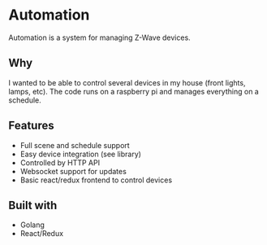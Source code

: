 # Automation

Automation is a system for managing Z-Wave devices.

## Why

I wanted to be able to control several devices in my house (front lights, lamps, etc). The code runs on a raspberry pi and manages everything on a schedule.

## Features
 * Full scene and schedule support
 * Easy device integration (see library)
 * Controlled by HTTP API
 * Websocket support for updates
 * Basic react/redux frontend to control devices

## Built with
 * Golang
 * React/Redux
